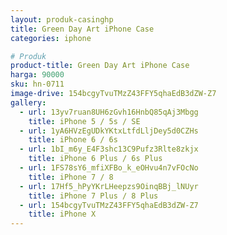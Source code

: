 ```yaml
---
layout: produk-casinghp
title: Green Day Art iPhone Case
categories: iphone

# Produk
product-title: Green Day Art iPhone Case
harga: 90000
sku: hn-0711
image-drive: 154bcgyTvuTMzZ43FFY5qhaEdB3dZW-Z7
gallery:
  - url: 13yv7ruan8UH6zGvh16HnbQ85qAj3Mbgg
    title: iPhone 5 / 5s / SE
  - url: 1yA6HVzEgUDkYKtxLtfdLljDey5d0CZHs
    title: iPhone 6 / 6s
  - url: 1bI_m6y_E4F3shc13C9Pufz3Rlte8zkjx
    title: iPhone 6 Plus / 6s Plus
  - url: 1FS78sY6_mfiXFBo_k_eOHvu4n7vFOcNo
    title: iPhone 7 / 8
  - url: 17Hf5_hPyYKrLHeepzs9OinqBBj_lNUyr
    title: iPhone 7 Plus / 8 Plus
  - url: 154bcgyTvuTMzZ43FFY5qhaEdB3dZW-Z7
    title: iPhone X
---
```

